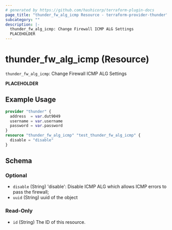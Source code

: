 ```yaml
---
# generated by https://github.com/hashicorp/terraform-plugin-docs
page_title: "thunder_fw_alg_icmp Resource - terraform-provider-thunder"
subcategory: ""
description: |-
  thunder_fw_alg_icmp: Change Firewall ICMP ALG Settings
  PLACEHOLDER
---
```


# thunder_fw_alg_icmp (Resource)

`thunder_fw_alg_icmp`: Change Firewall ICMP ALG Settings

__PLACEHOLDER__

## Example Usage

```terraform
provider "thunder" {
  address  = var.dut9049
  username = var.username
  password = var.password
}
resource "thunder_fw_alg_icmp" "test_thunder_fw_alg_icmp" {
  disable = "disable"
}
```

<!-- schema generated by tfplugindocs -->
## Schema

### Optional

- `disable` (String) 'disable': Disable ICMP ALG which allows ICMP errors to pass the firewall;
- `uuid` (String) uuid of the object

### Read-Only

- `id` (String) The ID of this resource.


